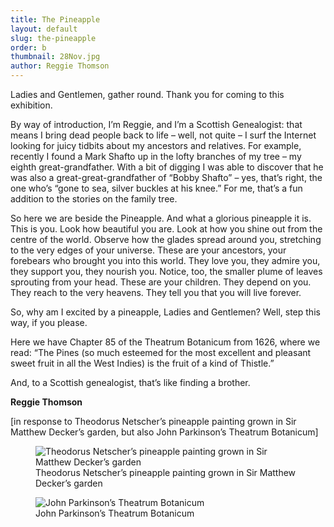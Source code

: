 ```yaml
---
title: The Pineapple
layout: default
slug: the-pineapple
order: b
thumbnail: 28Nov.jpg
author: Reggie Thomson
---
```


Ladies and Gentlemen, gather round. Thank you for coming to this exhibition.

By way of introduction, I’m Reggie, and I’m a Scottish Genealogist: that means I bring dead people back to life – well, not quite – I surf the Internet looking for juicy tidbits about my ancestors and relatives. For example, recently I found a Mark Shafto up in the lofty branches of my tree – my eighth great-grandfather. With a bit of digging I was able to discover that he was also a great-great-grandfather of “Bobby Shafto” – yes, that’s right, the one who’s “gone to sea, silver buckles at his knee.” For me, that’s a fun addition to the stories on the family tree.

So here we are beside the Pineapple. And what a glorious pineapple it is. This is you. Look how beautiful you are. Look at how you shine out from the centre of the world. Observe how the glades spread around you, stretching to the very edges of your universe. These are your ancestors, your forebears who brought you into this world. They love you, they admire you, they support you, they nourish you.
Notice, too, the smaller plume of leaves sprouting from your head. These are your children. They depend on you. They reach to the very heavens. They tell you that you will live forever.

So, why am I excited by a pineapple, Ladies and Gentlemen? Well, step this way, if you please.

Here we have Chapter 85 of the Theatrum Botanicum from 1626, where we read: “The Pines (so much esteemed for the most excellent and pleasant sweet fruit in all the West Indies) is the fruit of a kind of Thistle.”

And, to a Scottish genealogist, that’s like finding a brother.

**Reggie Thomson**

[in response to Theodorus Netscher’s pineapple painting grown in Sir Matthew Decker’s garden, but also John Parkinson’s Theatrum Botanicum]

<figure class="figure">
  <img src="{{ site.url }}/images/creative/2_1.jpg" class="figure-img img-fluid rounded" alt="Theodorus Netscher’s pineapple painting grown in Sir Matthew Decker’s garden">
  <figcaption class="figure-caption">Theodorus Netscher’s pineapple painting grown in Sir Matthew Decker’s garden</figcaption>

</figure>

<figure class="figure">
  <img src="{{ site.url }}/images/creative/2_2.jpg" class="figure-img img-fluid rounded" alt="John Parkinson’s Theatrum Botanicum">
  <figcaption class="figure-caption">John Parkinson’s Theatrum Botanicum</figcaption>

</figure>
